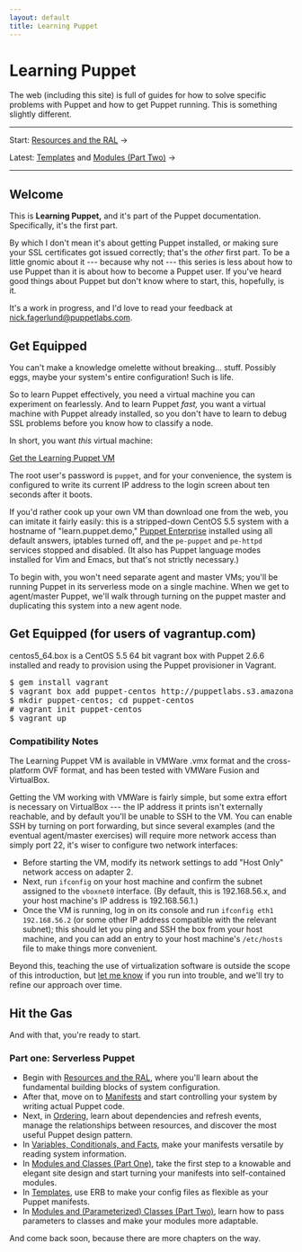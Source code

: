 ```yaml
---
layout: default
title: Learning Puppet
---
```


Learning Puppet
===============

The web (including this site) is full of guides for how to solve specific problems with Puppet and how to get Puppet running. This is something slightly different.

* * *

Start: [Resources and the RAL][ral] &rarr;

Latest: [Templates][] and [Modules (Part Two)][modules2] &rarr;

* * *

[learningvm]: http://info.puppetlabs.com/learning-puppet-vm.html
<!-- Chapters: -->
[ral]: ./ral.html
[Manifests]: ./manifests.html
[Ordering]: ./ordering.html
[variables]: ./variables.html
[modules1]: ./modules1.html
[templates]: ./templates.html
[modules2]: ./modules2.html

Welcome
-------

This is **Learning Puppet,** and it's part of the Puppet documentation. Specifically, it's the first part.

By which I don't mean it's about getting Puppet installed, or making sure your SSL certificates got issued correctly; that's the _other_ first part. To be a little gnomic about it --- because why not --- this series is less about how to use Puppet than it is about how to become a Puppet user. If you've heard good things about Puppet but don't know where to start, this, hopefully, is it.

It's a work in progress, and I'd love to read your feedback at <nick.fagerlund@puppetlabs.com>.

Get Equipped
------------

You can't make a knowledge omelette without breaking... stuff. Possibly eggs, maybe your system's entire configuration! Such is life.

So to learn Puppet effectively, you need a virtual machine you can experiment on fearlessly. And to learn Puppet _fast,_ you want a virtual machine with Puppet already installed, so you don't have to learn to debug SSL problems before you know how to classify a node.

In short, you want _this_ virtual machine:

<a href="http://info.puppetlabs.com/learning-puppet-vm" class="btn">Get the Learning Puppet VM</a>

The root user's password is `puppet`, and for your convenience, the system is configured to write its current IP address to the login screen about ten seconds after it boots.

If you'd rather cook up your own VM than download one from the web, you can imitate it fairly easily: this is a stripped-down CentOS 5.5 system with a hostname of "learn.puppet.demo," [Puppet Enterprise](http://info.puppetlabs.com/puppet-enterprise) installed using all default answers, iptables turned off, and the `pe-puppet` and `pe-httpd` services stopped and disabled. (It also has Puppet language modes installed for Vim and Emacs, but that's not strictly necessary.)

To begin with, you won't need separate agent and master VMs; you'll be running Puppet in its serverless mode on a single machine. When we get to agent/master Puppet, we'll walk through turning on the puppet master and duplicating this system into a new agent node.

Get Equipped (for users of vagrantup.com)
-----------------------------------------

centos5_64.box is a CentOS 5.5 64 bit vagrant box with Puppet 2.6.6 installed and ready to provision using the Puppet provisioner in Vagrant.

<pre>
$ gem install vagrant
$ vagrant box add puppet-centos http://puppetlabs.s3.amazonaws.com/pub/centos5_64.box
$ mkdir puppet-centos; cd puppet-centos
# vagrant init puppet-centos
$ vagrant up
</pre>

### Compatibility Notes

The Learning Puppet VM is available in VMWare .vmx format and the cross-platform OVF format, and has been tested with VMWare Fusion and VirtualBox. 

Getting the VM working with VMWare is fairly simple, but some extra effort is necessary on VirtualBox --- the IP address it prints isn't externally reachable, and by default you'll be unable to SSH to the VM. You can enable SSH by turning on port forwarding, but since several examples (and the eventual agent/master exercises) will require more network access than simply port 22, it's wiser to configure two network interfaces: 

* Before starting the VM, modify its network settings to add "Host Only" network access on adapter 2.
* Next, run `ifconfig` on your host machine and confirm the subnet assigned to the `vboxnet0` interface. (By default, this is 192.168.56.x, and your host machine's IP address is 192.168.56.1.) 
* Once the VM is running, log in on its console and run `ifconfig eth1 192.168.56.2` (or some other IP address compatible with the relevant subnet); this should let you ping and SSH the box from your host machine, and you can add an entry to your host machine's `/etc/hosts` file to make things more convenient. 

Beyond this, teaching the use of virtualization software is outside the scope of this introduction, but [let me know](mailto:nick.fagerlund@puppetlabs.com) if you run into trouble, and we'll try to refine our approach over time.


Hit the Gas
-----------

And with that, you're ready to start.

### Part one: Serverless Puppet

* Begin with [Resources and the RAL][ral], where you'll learn about the fundamental building blocks of system configuration.
* After that, move on to [Manifests][] and start controlling your system by writing actual Puppet code.
* Next, in [Ordering][], learn about dependencies and refresh events, manage the relationships between resources, and discover the most useful Puppet design pattern.
* In [Variables, Conditionals, and Facts][variables], make your manifests versatile by reading system information.
* In [Modules and Classes (Part One)][modules1], take the first step to a knowable and elegant site design and start turning your manifests into self-contained modules. 
* In [Templates][], use ERB to make your config files as flexible as your Puppet manifests.
* In [Modules and (Parameterized) Classes (Part Two)][modules2], learn how to pass parameters to classes and make your modules more adaptable.

And come back soon, because there are more chapters on the way.
